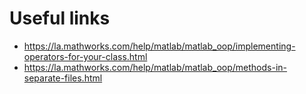 # Useful links

- https://la.mathworks.com/help/matlab/matlab_oop/implementing-operators-for-your-class.html
- https://la.mathworks.com/help/matlab/matlab_oop/methods-in-separate-files.html